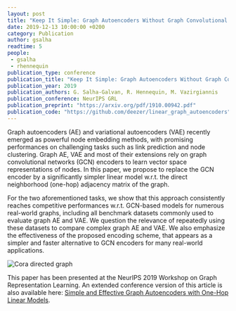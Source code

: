 ```yaml
---
layout: post
title: "Keep It Simple: Graph Autoencoders Without Graph Convolutional Networks"
date: 2019-12-13 10:00:00 +0200
category: Publication
author: gsalha
readtime: 5
people:
 - gsalha
 - rhennequin
publication_type: conference
publication_title: "Keep It Simple: Graph Autoencoders Without Graph Convolutional Networks"
publication_year: 2019
publication_authors: G. Salha-Galvan, R. Hennequin, M. Vazirgiannis
publication_conference: NeurIPS GRL
publication_preprint: "https://arxiv.org/pdf/1910.00942.pdf"
publication_code: "https://github.com/deezer/linear_graph_autoencoders"
---
```


Graph autoencoders (AE) and variational autoencoders (VAE) recently emerged as powerful node embedding methods, with promising performances on challenging tasks such as link prediction and node clustering. Graph AE, VAE and most of their extensions rely on graph convolutional networks (GCN) encoders to learn vector space representations of nodes. In this paper, we propose to replace the GCN encoder by a significantly simpler linear model w.r.t. the direct neighborhood (one-hop) adjacency matrix of the graph.

For the two aforementioned tasks, we show that this approach consistently reaches competitive performances w.r.t. GCN-based models for numerous real-world graphs, including all benchmark datasets commonly used to evaluate graph AE and VAE. We question the relevance of repeatedly using these datasets to compare complex graph AE and VAE. We also emphasize the effectiveness of the proposed encoding scheme, that appears as a simpler and faster alternative to GCN encoders for many real-world applications.

<div class="publication-illustration">
    <img
        src="{{ '/static/images/publis/salha19neurips/linearsummary.png' | prepend: site.url }}"
        alt="Cora directed graph"/>
</div>

This paper has been presented at the NeurIPS 2019 Workshop on Graph Representation Learning. An extended conference version of this article is also available here: [Simple and Effective Graph Autoencoders with One-Hop Linear Models](https://arxiv.org/pdf/2001.07614.pdf).